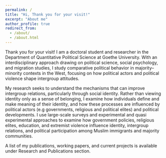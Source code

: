 ```yaml
---
permalink: /
title: "Hi, Thank you for your visit!"
excerpt: "About me"
author_profile: true
redirect_from: 
  - /about/
  - /about.html
---
```


Thank you for your visit!  I am a doctoral student and researcher in the Department of Quantitative Political Science at Goethe University.  With an interdisciplinary approach drawing on political science, social psychology, and migration studies, I study comparative political behavior in majority–minority contexts in the West, focusing on how political actors and political violence shape intergroup attitudes.

My research seeks to understand the mechanisms that can improve intergroup relations, particularly through social identity. Rather than viewing identity only as a sense of belonging, I examine how individuals define and make meaning of their identity, and how these processes are influenced by political actors (e.g governments, religious and political elites) and political developments.
I use large-scale surveys and experimental and quasi experimental approaches to examine how government policies, religious elites, education, and extremist violence influence identity, intergroup relations, and political participation among Muslim immigrants and majority communities. 

A list of my publications, working papers, and current projects is available under Research and Publications section.
